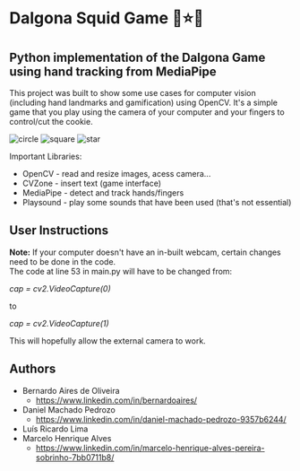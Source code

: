 # Dalgona Squid Game 🔺⭐🔴

## Python implementation of the Dalgona Game using hand tracking from MediaPipe

This project was built to show some use cases for computer vision (including hand landmarks and gamification) using
OpenCV. It's a simple game that you play using the camera of your computer and your fingers to control/cut the cookie. 

![circle](https://user-images.githubusercontent.com/121193399/236656370-f79d69d2-3320-4f24-aed3-507c440a82c6.png)
![square](https://user-images.githubusercontent.com/121193399/236656378-7a0c917d-d2fd-42da-8e5a-31ba9c3f49f2.png)
![star](https://user-images.githubusercontent.com/121193399/236656382-fb5edbe7-37f2-423a-88dd-1e21ccf567f1.png)

Important Libraries:
* OpenCV - read and resize images, acess camera...
* CVZone - insert text (game interface)
* MediaPipe - detect and track hands/fingers
* Playsound - play some sounds that have been used (that's not essential)

## User Instructions

**Note:** If your computer doesn't have an in-built webcam, certain changes need to be done in the code.  
The code at line 53 in main.py will have to be changed from:

   *cap = cv2.VideoCapture(0)*
   
   to 
   
   *cap = cv2.VideoCapture(1)*

This will hopefully allow the external camera to work.

## Authors
* Bernardo Aires de Oliveira
  * https://www.linkedin.com/in/bernardoaires/
* Daniel Machado Pedrozo
    * https://www.linkedin.com/in/daniel-machado-pedrozo-9357b6244/
* Luís Ricardo Lima
* Marcelo Henrique Alves
  * https://www.linkedin.com/in/marcelo-henrique-alves-pereira-sobrinho-7bb0711b8/
